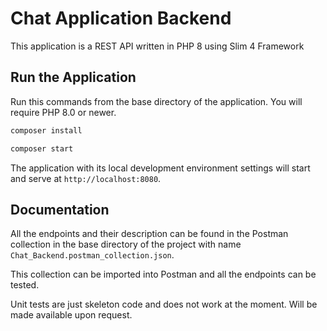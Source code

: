 # Chat Application Backend

This application is a REST API written in PHP 8 using Slim 4 Framework

## Run the Application

Run this commands from the base directory of the application. You will require PHP 8.0 or newer.

```bash
composer install
```

```bash
composer start
```

The application with its local development environment settings will start and serve at `http://localhost:8080`.

## Documentation

All the endpoints and their description can be found in the Postman collection in the base directory of the project with name `Chat_Backend.postman_collection.json`.

This collection can be imported into Postman and all the endpoints can be tested.







Unit tests are just skeleton code and does not work at the moment. Will be made available upon request.
